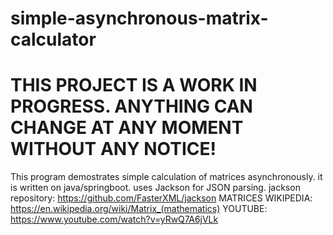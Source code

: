 # simple-asynchronous-matrix-calculator
# THIS PROJECT IS A WORK IN PROGRESS. ANYTHING CAN CHANGE AT ANY MOMENT WITHOUT ANY NOTICE!
This program demostrates simple calculation of matrices asynchronously. it is written on java/springboot.
uses Jackson for JSON parsing.
jackson repository: https://github.com/FasterXML/jackson
MATRICES WIKIPEDIA: https://en.wikipedia.org/wiki/Matrix_(mathematics)
YOUTUBE: https://www.youtube.com/watch?v=yRwQ7A6jVLk
